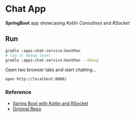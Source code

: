 # Chat App

**SpringBoot** app showcasing *Kotlin Coroutines* and *RSocket* 
   
## Run
```bash
gradle :apps:chat-service:bootRun
# log at debug level
gradle :apps:chat-service:bootRun --debug
```

Open two browser tabs and start chatting...
```bash
open http://localhost:8080/
```


### Reference 
* [Spring Boot with Kotlin and RSocket](https://spring.io/guides/tutorials/spring-webflux-kotlin-rsocket/)
* [Original Repo](https://github.com/kotlin-hands-on/kotlin-spring-chat)
